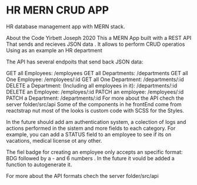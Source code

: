 # HR MERN CRUD APP

HR database management app with MERN stack.

About the Code
Yirbett Joseph 2020
This a MERN App built with a REST API That sends and recieves JSON data . It allows to perform CRUD operatios Using as an example an HR department

The API has several endpoits that send back JSON data:

GET all Employees: /employees
GET all Departments: /departments
GET all One Employee: /employees/:id
GET all One Department: /departments/:id
DELETE a Department: (Including all employees in it): /departments/:id
DELETE an Employee: /employes/:id
PATCH an employee: /employees/:id
PATCH a Department: /departments/:id
For more about the API chech the server folder/src/api
Some of the components in he frontEnd come from reactstrap nut most of the looks is custom code with SCSS for the Styles.

In the future should add am authentication system, a colection of logs and actions performed in the sistem and more fields to each category. For example, you can add a STATUS field to an employee to see if its on vacations, medical license ot any other.

The fiel badge for creating an employee only accepts an specific format: BDG followed by a - and 6 numbers . In the future it vould be added a function to autogenerate it.

For more about the API formats chech the server folder/src/api
